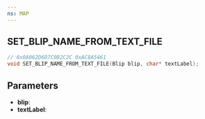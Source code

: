 ```yaml
---
ns: MAP
---
```

## SET_BLIP_NAME_FROM_TEXT_FILE

```c
// 0x0A062D6D7C0B2C2C 0xAC8A5461
void SET_BLIP_NAME_FROM_TEXT_FILE(Blip blip, char* textLabel);
```

## Parameters
* **blip**:
* **textLabel**:
